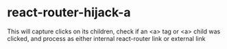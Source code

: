 # react-router-hijack-a
This will capture clicks on its children, check if an &lt;a> tag or &lt;a> child was clicked, and process as either internal react-router link or external link
